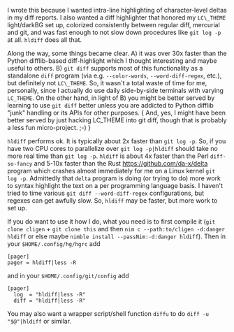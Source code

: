 I wrote this because I wanted intra-line highlighting of character-level
deltas in my diff reports.  I also wanted a diff highlighter that honored
my `LC\_THEME` light/darkBG set up, colorized consistently between regular
diff, mercurial and git, and was fast enough to not slow down procedures
like `git log -p` at all.  `hldiff` does all that.

Along the way, some things became clear.  A) it was over 30x faster than the
Python difflib-based diff-highlight which I thought interesting and maybe
useful to others.  B) `git diff` supports most of this functionality as a
standalone `diff` program (via e.g. `--color-words`, `--word-diff-regex`,
etc.), but definitely not `LC\_THEME`.  So, it wasn't a total waste of time
for me, personally, since I actually do use daily side-by-side terminals
with varying `LC_THEME`.  On the other hand, in light of B) you might be better
served by learning to use `git diff` better unless you are addicted to Python
difflib "junk" handling or its APIs for other purposes.  { And, yes, I might
have been better served by just hacking LC\_THEME into git diff, though that
is probably a less fun micro-project. ;-) }

`hldiff` performs ok.  It is typically about 2x faster than `git log -p`.  So,
if you have two CPU cores to parallelize over `git log -p|hldiff` should take
no more real time than `git log -p`.  `hldiff` is about 4x faster than the Perl
`diff-so-fancy` and 5-10x faster than the Rust https://github.com/da-x/delta
program which crashes almost immediately for me on a Linux kernel `git log -p`.
Admittedly that `delta` program is doing (or trying to do) more work to syntax
highlight the text on a per programming language basis.  I haven't tried to
time various `git diff --word-diff-regex` configurations, but regexes can get
awfully slow.  So, `hldiff` may be faster, but more work to set up.

If you do want to use it how I do, what you need is to first compile it (`git
clone cligen` + `git clone this` and then `nim c --path:to/cligen -d:danger
hldiff` or else maybe `nimble install --passNim:-d:danger hldiff`).  Then in
your `$HOME/.config/hg/hgrc` add
```
[pager]
pager = hldiff|less -R
```
and in your `$HOME/.config/git/config` add
```
[pager]
  log  = "hldiff|less -R"
  diff = "hldiff|less -R"
```
You may also want a wrapper script/shell function `diffu` to do `diff -u
"$@"|hldiff` or similar.
